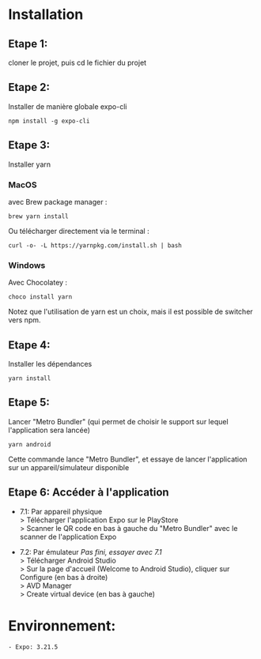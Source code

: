 # Installation

## Etape 1: 
cloner le projet, puis cd le fichier du projet

## Etape 2: 
Installer de manière globale expo-cli
```
npm install -g expo-cli
```

## Etape 3: 

Installer yarn

### MacOS

avec Brew package manager :

```
brew yarn install
```

Ou télécharger directement via le terminal :

```
curl -o- -L https://yarnpkg.com/install.sh | bash
```

### Windows

Avec Chocolatey :

```
choco install yarn
```

Notez que l'utilisation de yarn est un choix, mais il est possible de switcher vers npm.<br>
    
## Etape 4: 
Installer les dépendances

```
yarn install
```
    
## Etape 5: 
Lancer "Metro Bundler" (qui permet de choisir le support sur lequel l'application sera lancée)

```
yarn android
```

Cette commande lance "Metro Bundler", et essaye de lancer l'application sur un appareil/simulateur disponible
    
## Etape 6: Accéder à l'application
- 7.1: Par appareil physique <br>
        > Télécharger l'application Expo sur le PlayStore <br>
        > Scanner le QR code en bas à gauche du "Metro Bundler" avec le scanner de l'application Expo <br>
        
- 7.2: Par émulateur *Pas fini, essayer avec 7.1* <br>
        > Télécharger Android Studio <br>
        > Sur la page d'accueil (Welcome to Android Studio), cliquer sur Configure (en bas à droite) <br>
        > AVD Manager <br>
        > Create virtual device (en bas à gauche) <br>

# Environnement:
    - Expo: 3.21.5